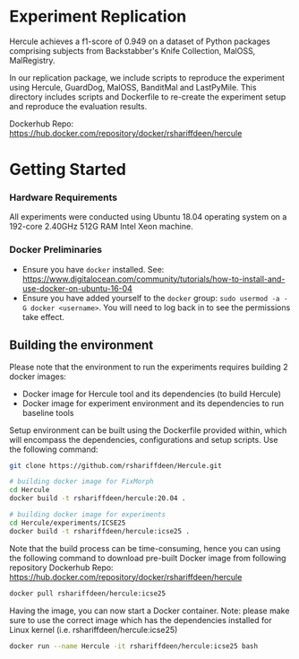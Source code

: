 # Experiment Replication

Hercule achieves a f1-score of 0.949 on a dataset of Python packages comprising subjects
from Backstabber's Knife Collection, MalOSS, MalRegistry. 

In our replication package, we include scripts to reproduce the experiment using Hercule, GuardDog, MalOSS, BanditMal and LastPyMile.
This directory includes scripts and Dockerfile to re-create the experiment setup and reproduce the evaluation results.

Dockerhub Repo: https://hub.docker.com/repository/docker/rshariffdeen/hercule


# Getting Started
### Hardware Requirements
All experiments were conducted using Ubuntu 18.04 operating system on a 192-core 2.40GHz 512G RAM Intel Xeon
machine.


### Docker Preliminaries
* Ensure you have `docker` installed.
  See: https://www.digitalocean.com/community/tutorials/how-to-install-and-use-docker-on-ubuntu-16-04
* Ensure you have added yourself to the `docker` group: `sudo usermod -a -G
  docker <username>`. You will need to log back in to see the permissions take effect.



## Building the environment
Please note that the environment to run the experiments requires building 2 docker images:
* Docker image for Hercule tool and its dependencies (to build Hercule)
* Docker image for experiment environment and its dependencies to run baseline tools

Setup environment can be built using the Dockerfile provided within, which will encompass the dependencies, configurations
and setup scripts. Use the following command:

```bash
git clone https://github.com/rshariffdeen/Hercule.git

# building docker image for FixMorph
cd Hercule
docker build -t rshariffdeen/hercule:20.04 .

# building docker image for experiments
cd Hercule/experiments/ICSE25
docker build -t rshariffdeen/hercule:icse25 .
```

Note that the build process can be time-consuming, hence you can using the following command to download pre-built Docker image from following repository Dockerhub Repo: https://hub.docker.com/repository/docker/rshariffdeen/hercule
```bash
docker pull rshariffdeen/hercule:icse25
```

Having the image, you can now start a Docker container. 
Note: please make sure to use the correct image which has the dependencies installed for Linux kernel (i.e. rshariffdeen/hercule:icse25)

[comment]: <> (We recommend linking the container to folders in the filesystem,)
[comment]: <> (so that it is possible to check the logs and generated outputs also outside of the Docker container. )

```bash
docker run --name Hercule -it rshariffdeen/hercule:icse25 bash
```

